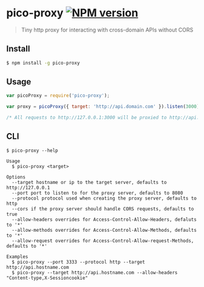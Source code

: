 # pico-proxy [![NPM version][npm-image]][npm-url]
> Tiny http proxy for interacting with cross-domain APIs without CORS


## Install

```sh
$ npm install -g pico-proxy
```


## Usage

```js
var picoProxy = require('pico-proxy');

var proxy = picoProxy({ target: 'http://api.domain.com' }).listen(3000);

/* All requests to http://127.0.0.1:3000 will be proxied to http://api.domain.com */
```

## CLI

```
$ pico-proxy --help

Usage
  $ pico-proxy <target>

Options
  --target hostname or ip to the target server, defaults to http://127.0.0.1
  --port port to listen to for the proxy server, defaults to 8080
  --protocol protocol used when creating the proxy server, defaults to http
  --cors if the proxy server should handle CORS requests, defaults to true
  --allow-headers overrides for Access-Control-Allow-Headers, defaluts to '*'
  --allow-methods overrides for Access-Control-Allow-Methods, defaults to '*'
  --allow-request overrides for Access-Control-Allow-request-Methods, defaults to '*'

Examples
  $ pico-proxy --port 3333 --protocol http --target http://api.hostname.com 
  $ pico-proxy --target http://api.hostname.com --allow-headers "Content-type,X-Sessioncookie"
```
[npm-image]: https://badge.fury.io/js/pico-proxy.svg
[npm-url]: https://npmjs.org/package/pico-proxy
